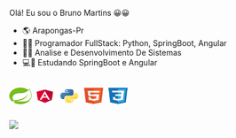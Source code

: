 Olá! Eu sou o Bruno Martins 😀😀

- 🌎 Arapongas-Pr
- 👩‍💻 Programador FullStack: Python, SpringBoot, Angular
- 👨‍🎓 Analise e Desenvolvimento De Sistemas
- 💻📙 Estudando SpringBoot e Angular


  
<div style="display: inline_block"><br>
   <img align="center" alt="Rafa-Python" height="30" width="40" src="https://raw.githubusercontent.com/devicons/devicon/master/icons/spring/spring-original.svg">
     <img align="center" alt="Rafa-Python" height="30" width="40" src="https://raw.githubusercontent.com/devicons/devicon/master/icons/angular/angular-original.svg">
   <img align="center" alt="Rafa-Python" height="30" width="40" 
     src="https://raw.githubusercontent.com/devicons/devicon/master/icons/python/python-original.svg">
   <img align="center" alt="Rafa-Python" height="30" width="40" src="https://raw.githubusercontent.com/devicons/devicon/master/icons/html5/html5-original.svg">
  <img align="center" alt="Rafa-CSS" height="30" width="40" src="https://raw.githubusercontent.com/devicons/devicon/master/icons/css3/css3-original.svg">
 

</div>
  
  ##
 
<div> 
  <a href="https://www.linkedin.com/in/bruno-martins-a78339193/" target="_blank"><img src="https://img.shields.io/badge/-LinkedIn-%230077B5?style=for-the-badge&logo=linkedin&logoColor=white" target="_blank"></a> 
  
</div>
